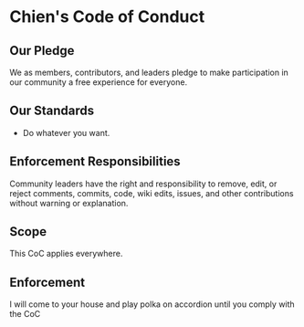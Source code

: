 # Chien's Code of Conduct

## Our Pledge

We as members, contributors, and leaders pledge to make participation in our
community a free experience for everyone.

## Our Standards

* Do whatever you want.

## Enforcement Responsibilities

Community leaders have the right and responsibility to remove, edit, or reject
comments, commits, code, wiki edits, issues, and other contributions without warning or explanation.

## Scope

This CoC applies everywhere.

## Enforcement

I will come to your house and play polka on accordion until you comply with the CoC
